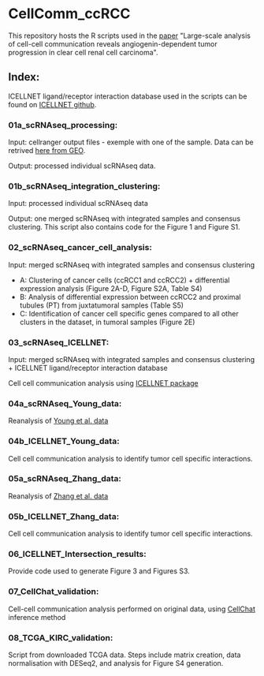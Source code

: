 # CellComm_ccRCC

This repository hosts the R scripts used in the [paper](https://www.cell.com/iscience/fulltext/S2589-0042(23)02444-6) "Large-scale analysis of cell-cell communication reveals angiogenin-dependent tumor progression in clear cell renal cell carcinoma".

## Index:
ICELLNET ligand/receptor interaction database used in the scripts can be found on [ICELLNET github](https://github.com/soumelis-lab/ICELLNET).

### 01a_scRNAseq_processing:
Input: cellranger output files - exemple with one of the sample. Data can be retrived [here from GEO](https://www.ncbi.nlm.nih.gov/geo/query/acc.cgi?acc=GSE222703).



Output: processed individual scRNAseq data. 

### 01b_scRNAseq_integration_clustering:
Input: processed individual scRNAseq data 


Output: one merged scRNAseq with integrated samples and consensus clustering.
This script also contains code for the Figure 1 and  Figure S1.

### 02_scRNAseq_cancer_cell_analysis:
Input: merged scRNAseq with integrated samples and consensus clustering 
- A: Clustering of cancer cells (ccRCC1 and ccRCC2) + differential expression analysis (Figure 2A-D, Figure S2A, Table S4)
- B:  Analysis of differential expression between ccRCC2 and proximal tubules (PT) from juxtatumoral samples (Table S5)
- C: Identification of cancer cell specific genes compared to all other clusters in the dataset, in tumoral samples (Figure 2E)

### 03_scRNAseq_ICELLNET:
Input: merged scRNAseq with integrated samples and consensus clustering +  ICELLNET ligand/receptor interaction database


Cell cell communication analysis using [ICELLNET package](https://github.com/soumelis-lab/ICELLNET)

### 04a_scRNAseq_Young_data:
Reanalysis of [Young et al. data](https://www.ncbi.nlm.nih.gov/pmc/articles/PMC6104812/)

### 04b_ICELLNET_Young_data:
Cell cell communication analysis to identify tumor cell specific interactions.


### 05a_scRNAseq_Zhang_data:
Reanalysis of [Zhang et al. data](https://www.pnas.org/doi/10.1073/pnas.2103240118)

### 05b_ICELLNET_Zhang_data:
Cell cell communication analysis to identify tumor cell specific interactions.

### 06_ICELLNET_Intersection_results:
Provide code used to generate Figure 3 and  Figures S3.

### 07_CellChat_validation:
Cell-cell communication analysis performed on original data, using [CellChat](https://github.com/sqjin/CellChat) inference method 

### 08_TCGA_KIRC_validation: 
Script from downloaded TCGA data. Steps include matrix creation, data normalisation with DESeq2, and analysis for Figure S4 generation.
